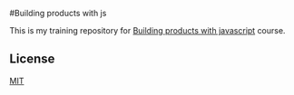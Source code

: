 #Building products with js

This is my training repository for
[Building products with javascript](https://github.com/yamalight/building-products-with-js) course.

## License

[MIT](https://opensource.org/licenses/mit-license)